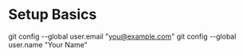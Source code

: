 # Setup Basics

git config --global user.email "you@example.com"
git config --global user.name "Your Name"
